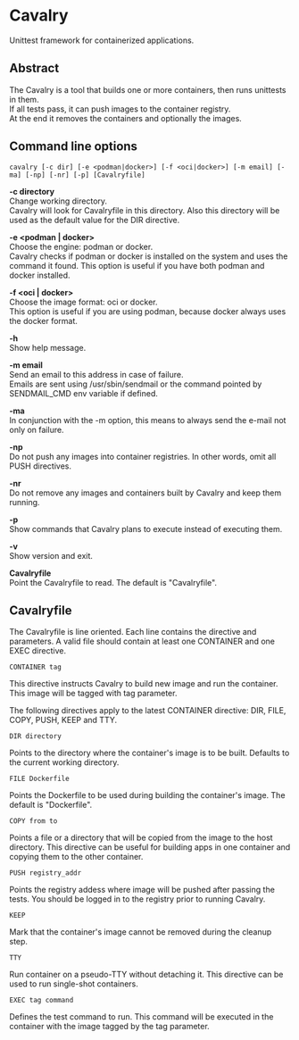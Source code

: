 # Cavalry

Unittest framework for containerized applications.

## Abstract

The Cavalry is a tool that builds one or more containers, then runs unittests in them.  
If all tests pass, it can push images to the container registry.  
At the end it removes the containers and optionally the images.

## Command line options

	cavalry [-c dir] [-e <podman|docker>] [-f <oci|docker>] [-m email] [-ma] [-np] [-nr] [-p] [Cavalryfile]

**-c directory**  
Change working directory.  
Cavalry will look for Cavalryfile in this directory.
Also this directory will be used as the default value for the DIR directive.

**-e &lt;podman | docker&gt;**  
Choose the engine: podman or docker.  
Cavalry checks if podman or docker is installed on the system and uses the command it found.
This option is useful if you have both podman and docker installed.

**-f &lt;oci | docker&gt;**  
Choose the image format: oci or docker.  
This option is useful if you are using podman, because docker always uses the docker format.

**-h**  
Show help message.

**-m email**  
Send an email to this address in case of failure.  
Emails are sent using /usr/sbin/sendmail or the command pointed by SENDMAIL_CMD env variable
if defined.

**-ma**  
In conjunction with the -m option, this means to always send the e-mail not only on failure.

**-np**  
Do not push any images into container registries.
In other words, omit all PUSH directives.

**-nr**  
Do not remove any images and containers built by Cavalry and keep them running.

**-p**  
Show commands that Cavalry plans to execute instead of executing them.

**-v**  
Show version and exit.

**Cavalryfile**  
Point the Cavalryfile to read. The default is "Cavalryfile".

## Cavalryfile

The Cavalryfile is line oriented. Each line contains the directive and parameters.
A valid file should contain at least one CONTAINER and one EXEC directive.

	CONTAINER tag
This directive instructs Cavalry to build new image and run the container.
This image will be tagged with tag parameter.

The following directives apply to the latest CONTAINER directive:
DIR, FILE, COPY, PUSH, KEEP and TTY.

	DIR directory
Points to the directory where the container's image is to be built.
Defaults to the current working directory.

	FILE Dockerfile
Points the Dockerfile to be used during building the container's image. The default is "Dockerfile".

	COPY from to
Points a file or a directory that will be copied from the image to the host directory.
This directive can be useful for building apps in one container and copying them
to the other container.

	PUSH registry_addr
Points the registry addess where image will be pushed after passing the tests.
You should be logged in to the registry prior to running Cavalry.

	KEEP
Mark that the container's image cannot be removed during the cleanup step.

	TTY
Run container on a pseudo-TTY without detaching it.
This directive can be used to run single-shot containers.

	EXEC tag command
Defines the test command to run. This command will be executed
in the container with the image tagged by the tag parameter.
